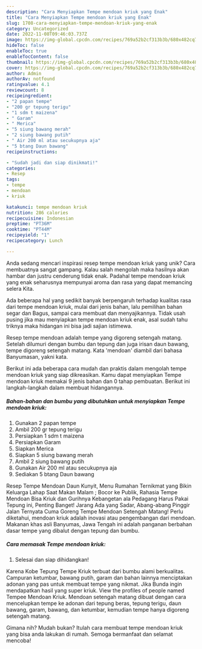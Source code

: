 ```yaml
---
description: "Cara Menyiapkan Tempe mendoan kriuk yang Enak"
title: "Cara Menyiapkan Tempe mendoan kriuk yang Enak"
slug: 1708-cara-menyiapkan-tempe-mendoan-kriuk-yang-enak
category: Uncategorized
date: 2022-11-08T09:46:03.737Z
image: https://img-global.cpcdn.com/recipes/769a52b2cf313b3b/680x482cq70/tempe-mendoan-kriuk-foto-resep-utama.jpg
hideToc: false
enableToc: true
enableTocContent: false
thumbnail: https://img-global.cpcdn.com/recipes/769a52b2cf313b3b/680x482cq70/tempe-mendoan-kriuk-foto-resep-utama.jpg
cover: https://img-global.cpcdn.com/recipes/769a52b2cf313b3b/680x482cq70/tempe-mendoan-kriuk-foto-resep-utama.jpg
author: Admin
authorAv: notfound
ratingvalue: 4.1
reviewcount: 8
recipeingredient:
- "2 papan tempe"
- "200 gr tepung terigu"
- "1 sdm t maizena"
- " Garam"
- " Merica"
- "5 siung bawang merah"
- "2 siung bawang putih"
- " Air 200 ml atau secukupnya aja"
- "5 btang Daun bawang"
recipeinstructions:

- "Sudah jadi dan siap dinikmati!"
categories:
- Resep
tags:
- tempe
- mendoan
- kriuk

katakunci: tempe mendoan kriuk 
nutrition: 286 calories
recipecuisine: Indonesian
preptime: "PT36M"
cooktime: "PT44M"
recipeyield: "1"
recipecategory: Lunch

---
```





Anda sedang mencari inspirasi resep tempe mendoan kriuk yang unik? Cara membuatnya sangat gampang. Kalau salah mengolah maka hasilnya akan hambar dan justru cenderung tidak enak. Padahal tempe mendoan kriuk yang enak seharusnya mempunyai aroma dan rasa yang dapat memancing selera Kita.





Ada beberapa hal yang sedikit banyak berpengaruh terhadap kualitas rasa dari tempe mendoan kriuk, mulai dari jenis bahan, lalu pemilihan bahan segar dan Bagus, sampai cara membuat dan menyajikannya. Tidak usah pusing jika mau menyiapkan tempe mendoan kriuk enak,      asal sudah tahu triknya maka hidangan ini bisa jadi sajian istimewa.














Resep tempe mendoan adalah tempe yang digoreng setengah matang. Setelah dilumuri dengan bumbu dan tepung dan juga irisan daun bawang, tempe digoreng setengah matang. Kata &#39;mendoan&#39; diambil dari bahasa Banyumasan, yakni kata.






Berikut ini ada beberapa cara mudah dan praktis dalam mengolah tempe mendoan kriuk yang siap dikreasikan. Kamu dapat menyiapkan Tempe mendoan kriuk memakai 9 jenis bahan dan 0 tahap pembuatan. Berikut ini langkah-langkah dalam membuat hidangannya.

<!--inarticleads1-->

##### Bahan-bahan dan bumbu yang dibutuhkan untuk menyiapkan Tempe mendoan kriuk:

1. Gunakan 2 papan tempe
1. Ambil 200 gr tepung terigu
1. Persiapkan 1 sdm t maizena
1. Persiapkan  Garam
1. Siapkan  Merica
1. Siapkan 5 siung bawang merah
1. Ambil 2 siung bawang putih
1. Gunakan  Air 200 ml atau secukupnya aja
1. Sediakan 5 btang Daun bawang


Resep Tempe Mendoan Daun Kunyit, Menu Rumahan Ternikmat yang Bikin Keluarga Lahap Saat Makan Malam ; Bocor ke Publik, Rahasia Tempe Mendoan Bisa Kriuk dan Gurihnya Kebangetan ala Pedagang Harus Pakai Tepung ini, Penting Banget! Jarang Ada yang Sadar, Abang-abang Pinggir Jalan Ternyata Cuma Goreng Tempe Mendoan Setengah Matang! Perlu diketahui, mendoan kriuk adalah inovasi atau pengembangan dari mendoan. Makanan khas asli Banyumas, Jawa Tengah ini adalah panganan berbahan dasar tempe yang dibalut dengan tepung dan bumbu. 

<!--inarticleads2-->

##### Cara memasak Tempe mendoan kriuk:


1. Selesai dan siap dihidangkan!

Karena Kobe Tepung Tempe Kriuk terbuat dari bumbu alami berkualitas. Campuran ketumbar, bawang putih, garam dan bahan lainnya menciptakan adonan yang pas untuk membuat tempe yang nikmat. Jika Bunda ingin mendapatkan hasil yang super kriuk. View the profiles of people named Tempee Mendoan Kriuk. Mendoan setengah matang dibuat dengan cara mencelupkan tempe ke adonan dari tepung beras, tepung terigu, daun bawang, garam, bawang, dan ketumbar, kemudian tempe hanya digoreng setengah matang. 

Gimana nih? Mudah bukan? Itulah cara membuat tempe mendoan kriuk yang bisa anda lakukan di rumah. Semoga bermanfaat dan selamat mencoba!
